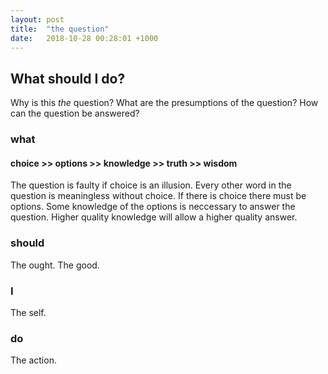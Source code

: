 ```yaml
---
layout: post
title:  "the question"
date:   2018-10-28 00:28:01 +1000
---
```


## What should I do?
Why is this *the* question? What are the presumptions of the question? How can the question be answered?

### what  
#### choice >> options >> knowledge >> truth >> wisdom
The question is faulty if choice is an illusion.  Every other word in the question is meaningless without choice.  If there is choice there must be options.  Some knowledge of the options is neccessary to answer the question.  Higher quality knowledge will allow a higher quality answer.

### should
The ought. The good.

### I
The self.

### do
The action.
